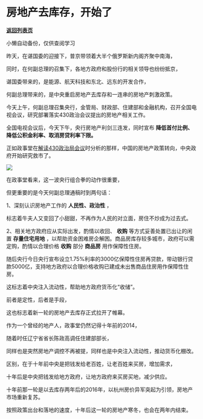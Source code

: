 # 房地产去库存，开始了

[**返回列表页**](/gzh/政事堂2019)

小懒自动备份，仅供查阅学习

昨天，在谌国委的迎接下，普京带领着大半个俄罗斯新内阁齐聚中南海，

同时，在何副总理的召集下，各地方政府和股份行的相关领导也纷纷抵京，

谌国委带来的，是能源、航天科技和东北、远东的开发合作，

何副总理带来的，是中央重启房地产去库存和一连串的房地产刺激政策。

今天上午，何副总理召集央行，金管局、财政部、住建部和金融机构，召开全国电视会议，研究部署落实430政治会议提出的房地产相关工作。  

全国电视会议后，今天下午，央行房地产利剑三连发，同时宣布 **降低首付比例、降低公积金利率、取消房贷利率下限。**

正如政事堂在[解读430政治局会议](https://mp.weixin.qq.com/s?__biz=Mzk0MjQ0NjA2OA==&mid=2247487237&idx=1&sn=b01ef69089a2fc0474040ba6e3543c42&token=266737384&lang=zh_CN&scene=21#wechat_redirect)时分析的那样，中国的房地产政策转向，中央政府开始研究救市了。

![](https://mmbiz.qpic.cn/mmbiz_jpg/rxhS23yu8cMlU8UJDY5J4n3tu9PiaFt8cdO6EIaPlWLG3xqMQfWYTliaNpo7FRVBGDO5qhl292L1tSBsKiaw1v6vA/640?wx_fmt=jpeg&from;=appmsg)

在政事堂看来，这一波央行组合拳的动作很重要，

但更重要的是今天何副总理通稿时到两句话：

1、深刻认识房地产工作的 **人民性、政治性** ，

标志着牛夫人又变回了小甜甜，不再作为人民的对立面，房住不炒成为过去式。

2、相关地方政府应从实际出发，酌情以收回、 **收购** 等方式妥善处置已出让的闲置 **存量住宅用地**
，以帮助资金困难房企解困。商品房库存较多城市，政府可以需定购，酌情以合理价格 **收购** 部分 **商品房** 用作保障性住房。

随后央行今日央行宣布设立1.75%利率的3000亿保障性住房再贷款，带动银行贷款5000亿，支持地方政府以合理价格收购已建成未出售商品住房用作保障性住房。

这标志着中央注入流动性，帮助地方政府货币化“收储”。‍

前者是定性，后者是手段，‍‍‍‍‍‍‍‍‍‍‍

这也标志着新一轮的房地产去库存正式拉开了帷幕。

作为一个曾经的地产人，政事堂仍然记得十年前的2014，

随着时任辽宁省省长陈政高调任住建部部长，

同样也是突然房地产调控不再被提，同样也是中央注入流动性，推动货币化棚改。‍‍

区别，在于十年前中央是把钱发给老百姓，让老百姓来买房，增加需求，

十年后是中央把钱发给地方政府，让地方政府来买房买地，减少供应。

十年前那一轮是以去库存两年后的2016年，以杭州房价异军突起为引领，房地产市场重新复苏。

按照政策出台和落地的速度，十年后这一轮的房地产寒冬，也会在两年内结束。‍

